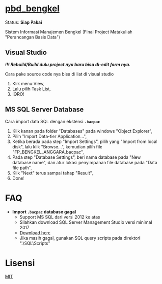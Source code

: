 # [pbd_bengkel](https://github.com/anggaranothing/pbd_bengkel)
Status: **Siap Pakai**

Sistem Informasi Manajemen Bengkel (Final Project Matakuliah "Perancangan Basis Data")

## Visual Studio 
***!!! Rebuild/Build dulu project nya baru bisa di-edit form nya.***

Cara pake source code nya bisa di liat di visual studio
1. Klik menu View,
2. Lalu pilih Task List,
3. IQRO!

## MS SQL Server Database
Cara import data SQL dengan ekstensi **`.bacpac`**
1. Klik kanan pada folder "Databases" pada windows "Object Explorer",
2. Pilih "Import Data-tier Application...",
3. Ketika berada pada step "Import Settings", pilih yang "Import from local disk", lalu klik "Browse...", kemudian pilih file "FP_BENGKEL_ANGGARA.bacpac",
4. Pada step "Database Settings", beri nama database pada "New database name", dan atur lokasi penyimpanan file database pada "Data file path",
5. Klik "Next" terus sampai tahap "Result",
6. Done!

# FAQ
* **Import **`.bacpac`** database gagal**
	* Support MS SQL dari versi 2012 ke atas
	* Silahkan download SQL Server Management Studio versi minimal 2017
	* [Download here](https://docs.microsoft.com/en-us/sql/ssms/download-sql-server-management-studio-ssms)
	* Jika masih gagal, gunakan SQL query scripts pada direktori ".\SQL\Scripts"

# Lisensi
[MIT](https://github.com/anggaranothing/pbd_bengkel/blob/master/LICENSE)